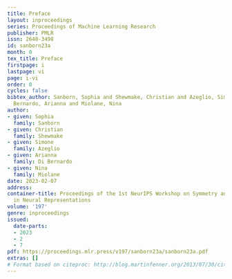 ```yaml
---
title: Preface
layout: inproceedings
series: Proceedings of Machine Learning Research
publisher: PMLR
issn: 2640-3498
id: sanborn23a
month: 0
tex_title: Preface
firstpage: i
lastpage: vi
page: i-vi
order: 0
cycles: false
bibtex_author: Sanborn, Sophia and Shewmake, Christian and Azeglio, Simone and Di
  Bernardo, Arianna and Miolane, Nina
author:
- given: Sophia
  family: Sanborn
- given: Christian
  family: Shewmake
- given: Simone
  family: Azeglio
- given: Arianna
  family: Di Bernardo
- given: Nina
  family: Miolane
date: 2023-02-07
address:
container-title: Proceedings of the 1st NeurIPS Workshop on Symmetry and Geometry
  in Neural Representations
volume: '197'
genre: inproceedings
issued:
  date-parts:
  - 2023
  - 2
  - 7
pdf: https://proceedings.mlr.press/v197/sanborn23a/sanborn23a.pdf
extras: []
# Format based on citeproc: http://blog.martinfenner.org/2013/07/30/citeproc-yaml-for-bibliographies/
---
```

